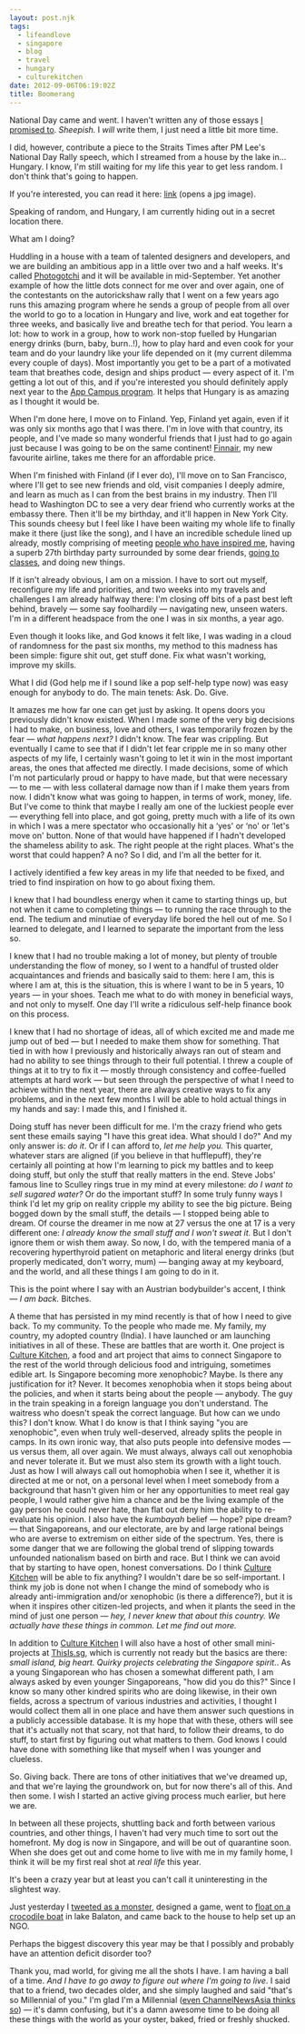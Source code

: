 ```yaml
---
layout: post.njk
tags:
  - lifeandlove
  - singapore
  - blog
  - travel
  - hungary
  - culturekitchen
date: 2012-09-06T06:19:02Z
title: Boomerang
---
```


National Day came and went. I haven't written any of those essays [I promised to](/posts/the-nation-essays). _Sheepish._ I _will_ write them, I just need a little bit more time.

I did, however, contribute a piece to the Straits Times after PM Lee's National Day Rally speech, which I streamed from a house by the lake in… Hungary. I know, I'm still waiting for my life this year to get less random. I don't think that's going to happen.

If you're interested, you can read it here: [link](http://popagandhi.com/wp-content/uploads/2012/09/st_ndr1.jpeg) (opens a jpg image).

Speaking of random, and Hungary, I am currently hiding out in a secret location there.


What am I doing?

Huddling in a house with a team of talented designers and developers, and we are building an ambitious app in a little over two and a half weeks. It's called [Photogotchi](http://photogotchi.com) and it will be available in mid-September. Yet another example of how the little dots connect for me over and over again, one of the contestants on the autorickshaw rally that I went on a few years ago runs this amazing program where he sends a group of people from all over the world to go to a location in Hungary and live, work and eat together for three weeks, and basically live and breathe tech for that period. You learn a lot: how to work in a group, how to work non-stop fuelled by Hungarian energy drinks (burn, baby, burn..!), how to play hard and even cook for your team and do your laundry like your life depended on it (my current dilemma every couple of days). Most importantly you get to be a part of a motivated team that breathes code, design and ships product — every aspect of it. I'm getting a lot out of this, and if you're interested you should definitely apply next year to the [App Campus program](http://campus.carnationgroup.com/). It helps that Hungary is as amazing as I thought it would be.

When I'm done here, I move on to Finland. Yep, Finland yet again, even if it was only six months ago that I was there. I'm in love with that country, its people, and I've made so many wonderful friends that I just had to go again just because I was going to be on the same continent! [Finnair](http://finnair.com), my new favourite airline, takes me there for an affordable price.

When I'm finished with Finland (if I ever do), I'll move on to San Francisco, where I'll get to see new friends and old, visit companies I deeply admire, and learn as much as I can from the best brains in my industry. Then I'll head to Washington DC to see a very dear friend who currently works at the embassy there. Then it'll be my birthday, and it'll happen in New York City. This sounds cheesy but I feel like I have been waiting my whole life to finally make it there (just like the song), and I have an incredible schedule lined up already, mostly comprising of meeting [people who have inspired me](http://zeldman.com), having a superb 27th birthday party surrounded by some dear friends, [going to classes](http://generalassemb.ly/), and doing new things.

If it isn't already obvious, I am on a mission. I have to sort out myself, reconfigure my life and priorities, and two weeks into my travels and challenges I am already halfway there: I'm closing off bits of a past best left behind, bravely — some say foolhardily — navigating new, unseen waters. I'm in a different headspace from the one I was in six months, a year ago.

Even though it looks like, and God knows it felt like, I was wading in a cloud of randomness for the past six months, my method to this madness has been simple: figure shit out, get stuff done. Fix what wasn't working, improve my skills.

What I did (God help me if I sound like a pop self-help type now) was easy enough for anybody to do. The main tenets: Ask. Do. Give.

It amazes me how far one can get just by asking. It opens doors you previously didn't know existed. When I made some of the very big decisions I had to make, on business, love and others, I was temporarily frozen by the fear — _what happens next?_ I didn't know. The fear was crippling. But eventually I came to see that if I didn't let fear cripple me in so many other aspects of my life, I certainly wasn't going to let it win in the most important areas, the ones that affected me directly. I made decisions, some of which I'm not particularly proud or happy to have made, but that were necessary — to me — with less collateral damage now than if I make them years from now. I didn't know what was going to happen, in terms of work, money, life. But I've come to think that maybe I really am one of the luckiest people ever — everything fell into place, and got going, pretty much with a life of its own in which I was a mere spectator who occasionally hit a &#8216;yes' or &#8216;no' or &#8216;let's move on' button. None of that would have happened if I hadn't developed the shameless ability to ask. The right people at the right places. What's the worst that could happen? A no? So I did, and I'm all the better for it.

I actively identified a few key areas in my life that needed to be fixed, and tried to find inspiration on how to go about fixing them.

I knew that I had boundless energy when it came to starting things up, but not when it came to completing things — to running the race through to the end. The tedium and minutiae of everyday life bored the hell out of me. So I learned to delegate, and I learned to separate the important from the less so.

I knew that I had no trouble making a lot of money, but plenty of trouble understanding the flow of money, so I went to a handful of trusted older acquaintances and friends and basically said to them: here I am, this is where I am at, this is the situation, this is where I want to be in 5 years, 10 years — in your shoes. Teach me what to do with money in beneficial ways, and not only to myself. One day I'll write a ridiculous self-help finance book on this process.

I knew that I had no shortage of ideas, all of which excited me and made me jump out of bed — but I needed to make them show for something. That tied in with how I previously and historically always ran out of steam and had no ability to see things through to their full potential. I threw a couple of things at it to try to fix it — mostly through consistency and coffee-fuelled attempts at hard work — but seen through the perspective of what I need to achieve within the next year, there are always creative ways to fix any problems, and in the next few months I will be able to hold actual things in my hands and say: I made this, and I finished it.

Doing stuff has never been difficult for me. I'm the crazy friend who gets sent these emails saying "I have this great idea. What should I do?" And my only answer is: _do it_. Or if I can afford to, _let me help you._ This quarter, whatever stars are aligned (if you believe in that hufflepuff), they're certainly all pointing at how I'm learning to pick my battles and to keep doing stuff, but only the stuff that really matters in the end. Steve Jobs' famous line to Sculley rings true in my mind at every milestone: _do I want to sell sugared water?_ Or do the important stuff? In some truly funny ways I think I'd let my grip on reality cripple my ability to see the big picture. Being bogged down by the small stuff, the details — I stopped being able to dream. Of course the dreamer in me now at 27 versus the one at 17 is a very different one: _I already know the small stuff and I won't sweat it._ But I don't ignore them or wish them away. So now, I do, with the tempered mania of a recovering hyperthyroid patient on metaphoric and literal energy drinks (but properly medicated, don't worry, mum) — banging away at my keyboard, and the world, and all these things I am going to do in it.

This is the point where I say with an Austrian bodybuilder's accent, I think — _I am back._ Bitches.

A theme that has persisted in my mind recently is that of how I need to give back. To my community. To the people who made me. My family, my country, my adopted country (India). I have launched or am launching initiatives in all of these. These are battles that are worth it. One project is [Culture Kitchen](http://thisis.sg/culturekitchen/), a food and art project that aims to connect Singapore to the rest of the world through delicious food and intriguing, sometimes edible art. Is Singapore becoming more xenophobic? Maybe. Is there any justification for it? Never. It becomes xenophobia when it stops being about the policies, and when it starts being about the people — anybody. The guy in the train speaking in a foreign language you don't understand. The waitress who doesn't speak the correct language. But how can we undo this? I don't know. What I do know is that I think saying "you are xenophobic", even when truly well-deserved, already splits the people in camps. In its own ironic way, that also puts people into defensive modes — us versus them, all over again. We must always, always call out xenophobia and never tolerate it. But we must also stem its growth with a light touch. Just as how I will always call out homophobia when I see it, whether it is directed at me or not, on a personal level when I meet somebody from a background that hasn't given him or her any opportunities to meet real gay people, I would rather give him a chance and be the living example of the gay person he could never hate, than flat out deny him the ability to re-evaluate his opinion. I also have the _kumbayah_ belief — hope? pipe dream? — that Singaporeans, and our electorate, are by and large rational beings who are averse to extremism on either side of the spectrum. Yes, there is some danger that we are following the global trend of slipping towards unfounded nationalism based on birth and race. But I think we can avoid that by starting to have open, honest conversations. Do I think [Culture Kitchen](http://thisis.sg/culturekitchen/) will be able to fix anything? I wouldn't dare be so self-important. I think my job is done not when I change the mind of somebody who is already anti-immigration and/or xenophobic (is there a difference?), but it is when it inspires other citizen-led projects, and when it plants the seed in the mind of just one person — _hey, I never knew that about this country. We actually have these things in common. Let me find out more._

In addition to [Culture Kitchen](http://thisis.sg/culturekitchen/) I will also have a host of other small mini-projects at [ThisIs.sg](http://thisis.sg), which is currently not ready but the basics are there: _small island, big heart. Quirky projects celebrating the Singapore spirit._. As a young Singaporean who has chosen a somewhat different path, I am always asked by even younger Singaporeans, "how did you do this?" Since I know so many other kindred spirits who are doing likewise, in their own fields, across a spectrum of various industries and activities, I thought I would collect them all in one place and have them answer such questions in a publicly accessible database. It is my hope that with these, others will see that it's actually not that scary, not that hard, to follow their dreams, to do stuff, to start first by figuring out what matters to them. God knows I could have done with something like that myself when I was younger and clueless.

So. Giving back. There are tons of other initiatives that we've dreamed up, and that we're laying the groundwork on, but for now there's all of this. And then some. I wish I started an active giving process much earlier, but here we are.

In between all these projects, shuttling back and forth between various countries, and other things, I haven't had very much time to sort out the homefront. My dog is now in Singapore, and will be out of quarantine soon. When she does get out and come home to live with me in my family home, I think it will be my first real shot at _real life_ this year.

It's been a crazy year but at least you can't call it uninteresting in the slightest way.

Just yesterday I [tweeted as a monster](http://twitter.com/photogotchi), designed a game, went to [float on a crocodile boat](http://instagram.com/p/PK-jsCmnXa/) in lake Balaton, and came back to the house to help set up an NGO.

Perhaps the biggest discovery this year may be that I possibly and probably have an attention deficit disorder too?

Thank you, mad world, for giving me all the shots I have. I am having a ball of a time. _And I have to go away to figure out where I'm going to live_. I said that to a friend, two decades older, and she simply laughed and said "that's so Millennial of you." I'm glad I'm a Millennial ([even ChannelNewsAsia thinks so](http://www.youtube.com/watch?v=khYFNGBDf6U)) — it's damn confusing, but it's a damn awesome time to be doing all these things with the world as your oyster, baked, fried or freshly shucked.
